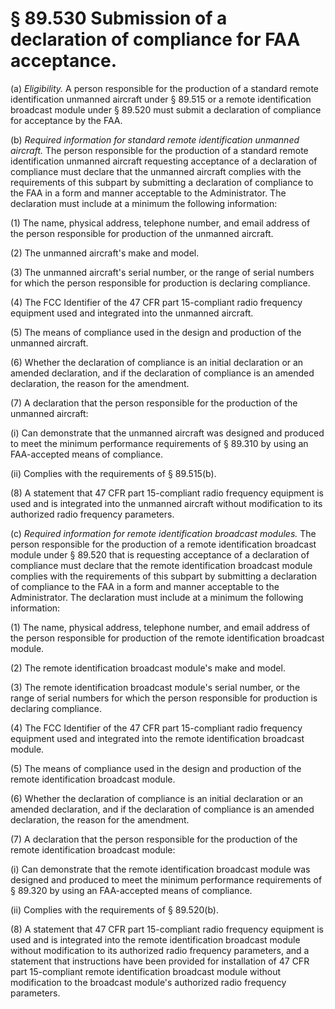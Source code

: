 # § 89.530   Submission of a declaration of compliance for FAA acceptance.

(a) *Eligibility.* A person responsible for the production of a standard remote identification unmanned aircraft under § 89.515 or a remote identification broadcast module under § 89.520 must submit a declaration of compliance for acceptance by the FAA.


(b) *Required information for standard remote identification unmanned aircraft.* The person responsible for the production of a standard remote identification unmanned aircraft requesting acceptance of a declaration of compliance must declare that the unmanned aircraft complies with the requirements of this subpart by submitting a declaration of compliance to the FAA in a form and manner acceptable to the Administrator. The declaration must include at a minimum the following information:


(1) The name, physical address, telephone number, and email address of the person responsible for production of the unmanned aircraft.


(2) The unmanned aircraft's make and model.


(3) The unmanned aircraft's serial number, or the range of serial numbers for which the person responsible for production is declaring compliance.


(4) The FCC Identifier of the 47 CFR part 15-compliant radio frequency equipment used and integrated into the unmanned aircraft.


(5) The means of compliance used in the design and production of the unmanned aircraft.


(6) Whether the declaration of compliance is an initial declaration or an amended declaration, and if the declaration of compliance is an amended declaration, the reason for the amendment.


(7) A declaration that the person responsible for the production of the unmanned aircraft:


(i) Can demonstrate that the unmanned aircraft was designed and produced to meet the minimum performance requirements of § 89.310 by using an FAA-accepted means of compliance.


(ii) Complies with the requirements of § 89.515(b).


(8) A statement that 47 CFR part 15-compliant radio frequency equipment is used and is integrated into the unmanned aircraft without modification to its authorized radio frequency parameters.


(c) *Required information for remote identification broadcast modules.* The person responsible for the production of a remote identification broadcast module under § 89.520 that is requesting acceptance of a declaration of compliance must declare that the remote identification broadcast module complies with the requirements of this subpart by submitting a declaration of compliance to the FAA in a form and manner acceptable to the Administrator. The declaration must include at a minimum the following information:


(1) The name, physical address, telephone number, and email address of the person responsible for production of the remote identification broadcast module.


(2) The remote identification broadcast module's make and model.


(3) The remote identification broadcast module's serial number, or the range of serial numbers for which the person responsible for production is declaring compliance.


(4) The FCC Identifier of the 47 CFR part 15-compliant radio frequency equipment used and integrated into the remote identification broadcast module.


(5) The means of compliance used in the design and production of the remote identification broadcast module.


(6) Whether the declaration of compliance is an initial declaration or an amended declaration, and if the declaration of compliance is an amended declaration, the reason for the amendment.


(7) A declaration that the person responsible for the production of the remote identification broadcast module:


(i) Can demonstrate that the remote identification broadcast module was designed and produced to meet the minimum performance requirements of § 89.320 by using an FAA-accepted means of compliance.


(ii) Complies with the requirements of § 89.520(b).


(8) A statement that 47 CFR part 15-compliant radio frequency equipment is used and is integrated into the remote identification broadcast module without modification to its authorized radio frequency parameters, and a statement that instructions have been provided for installation of 47 CFR part 15-compliant remote identification broadcast module without modification to the broadcast module's authorized radio frequency parameters.




